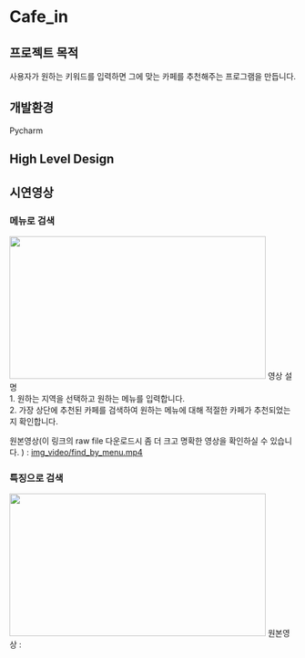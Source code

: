 # Cafe_in
## 프로젝트 목적
사용자가 원하는 키워드를 입력하면 그에 맞는 카페를 추천해주는 프로그램을 만듭니다. 
## 개발환경
Pycharm
## High Level Design

## 시연영상
### 메뉴로 검색
<img src="./img_video/find_by_menu.gif" width=450 height=250>
영상 설명<br/>
 1. 원하는 지역을 선택하고 원하는 메뉴를 입력합니다.<br/>
 2. 가장 상단에 추천된 카페를 검색하여 원하는 메뉴에 대해 적절한 카페가 추천되었는지 확인합니다.  

  
원본영상(이 링크의 raw file 다운로드시 좀 더 크고 명확한 영상을 확인하실 수 있습니다. ) :
[img_video/find_by_menu.mp4](https://github.com/BrotherHwan/Cafe_in/blob/main/img_video/find_by_menu.mp4)


### 특징으로 검색
<img src="./img_video/find_by_keyword.gif" width=450 height=250>
원본영상 :









